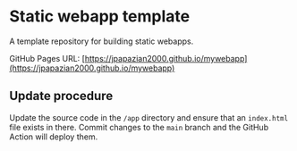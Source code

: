 # Static webapp template

A template repository for building static webapps.

GitHub Pages URL: [https://jpapazian2000.github.io/mywebapp](https://jpapazian2000.github.io/mywebapp)

## Update procedure

Update the source code in the `/app` directory and ensure that an `index.html` file exists in there. Commit changes to the `main` branch and the GitHub Action will deploy them.